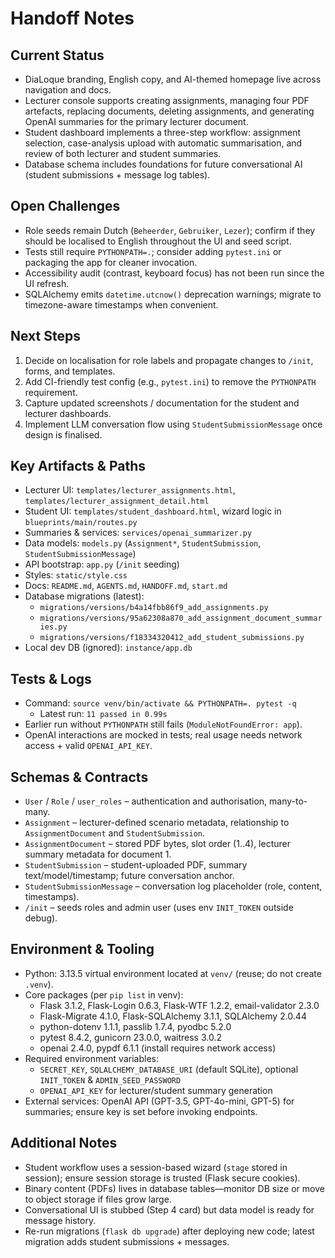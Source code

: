 # Handoff Notes

## Current Status
- DiaLoque branding, English copy, and AI-themed homepage live across navigation and docs.
- Lecturer console supports creating assignments, managing four PDF artefacts, replacing documents, deleting assignments, and generating OpenAI summaries for the primary lecturer document.
- Student dashboard implements a three-step workflow: assignment selection, case-analysis upload with automatic summarisation, and review of both lecturer and student summaries.
- Database schema includes foundations for future conversational AI (student submissions + message log tables).

## Open Challenges
- Role seeds remain Dutch (`Beheerder`, `Gebruiker`, `Lezer`); confirm if they should be localised to English throughout the UI and seed script.
- Tests still require `PYTHONPATH=.`; consider adding `pytest.ini` or packaging the app for cleaner invocation.
- Accessibility audit (contrast, keyboard focus) has not been run since the UI refresh.
- SQLAlchemy emits `datetime.utcnow()` deprecation warnings; migrate to timezone-aware timestamps when convenient.

## Next Steps
1. Decide on localisation for role labels and propagate changes to `/init`, forms, and templates.
2. Add CI-friendly test config (e.g., `pytest.ini`) to remove the `PYTHONPATH` requirement.
3. Capture updated screenshots / documentation for the student and lecturer dashboards.
4. Implement LLM conversation flow using `StudentSubmissionMessage` once design is finalised.

## Key Artifacts & Paths
- Lecturer UI: `templates/lecturer_assignments.html`, `templates/lecturer_assignment_detail.html`
- Student UI: `templates/student_dashboard.html`, wizard logic in `blueprints/main/routes.py`
- Summaries & services: `services/openai_summarizer.py`
- Data models: `models.py` (`Assignment*`, `StudentSubmission`, `StudentSubmissionMessage`)
- API bootstrap: `app.py` (`/init` seeding)
- Styles: `static/style.css`
- Docs: `README.md`, `AGENTS.md`, `HANDOFF.md`, `start.md`
- Database migrations (latest):
  - `migrations/versions/b4a14fbb86f9_add_assignments.py`
  - `migrations/versions/95a62308a870_add_assignment_document_summaries.py`
  - `migrations/versions/f18334320412_add_student_submissions.py`
- Local dev DB (ignored): `instance/app.db`

## Tests & Logs
- Command: `source venv/bin/activate && PYTHONPATH=. pytest -q`
  - Latest run: `11 passed in 0.99s`
- Earlier run without `PYTHONPATH` still fails (`ModuleNotFoundError: app`).
- OpenAI interactions are mocked in tests; real usage needs network access + valid `OPENAI_API_KEY`.

## Schemas & Contracts
- `User` / `Role` / `user_roles` – authentication and authorisation, many-to-many.
- `Assignment` – lecturer-defined scenario metadata, relationship to `AssignmentDocument` and `StudentSubmission`.
- `AssignmentDocument` – stored PDF bytes, slot order (1..4), lecturer summary metadata for document 1.
- `StudentSubmission` – student-uploaded PDF, summary text/model/timestamp; future conversation anchor.
- `StudentSubmissionMessage` – conversation log placeholder (role, content, timestamps).
- `/init` – seeds roles and admin user (uses env `INIT_TOKEN` outside debug).

## Environment & Tooling
- Python: 3.13.5 virtual environment located at `venv/` (reuse; do not create `.venv`).
- Core packages (per `pip list` in venv):
  - Flask 3.1.2, Flask-Login 0.6.3, Flask-WTF 1.2.2, email-validator 2.3.0
  - Flask-Migrate 4.1.0, Flask-SQLAlchemy 3.1.1, SQLAlchemy 2.0.44
  - python-dotenv 1.1.1, passlib 1.7.4, pyodbc 5.2.0
  - pytest 8.4.2, gunicorn 23.0.0, waitress 3.0.2
  - openai 2.4.0, pypdf 6.1.1 (install requires network access)
- Required environment variables:
  - `SECRET_KEY`, `SQLALCHEMY_DATABASE_URI` (default SQLite), optional `INIT_TOKEN` & `ADMIN_SEED_PASSWORD`
  - `OPENAI_API_KEY` for lecturer/student summary generation
- External services: OpenAI API (GPT-3.5, GPT-4o-mini, GPT-5) for summaries; ensure key is set before invoking endpoints.

## Additional Notes
- Student workflow uses a session-based wizard (`stage` stored in session); ensure session storage is trusted (Flask secure cookies).
- Binary content (PDFs) lives in database tables—monitor DB size or move to object storage if files grow large.
- Conversational UI is stubbed (Step 4 card) but data model is ready for message history.
- Re-run migrations (`flask db upgrade`) after deploying new code; latest migration adds student submissions + messages.
